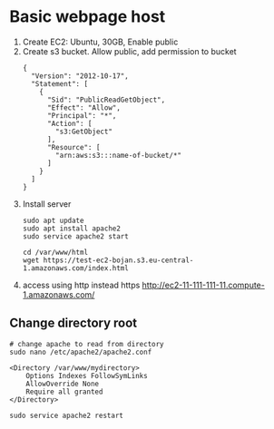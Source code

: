 # Basic webpage host
1. Create EC2: Ubuntu, 30GB, Enable public
2. Create s3 bucket. Allow public, add permission to bucket
    ```
    {
      "Version": "2012-10-17",
      "Statement": [
        {
          "Sid": "PublicReadGetObject",
          "Effect": "Allow",
          "Principal": "*",
          "Action": [
            "s3:GetObject"
          ],
          "Resource": [
            "arn:aws:s3:::name-of-bucket/*"
          ]
        }
      ]
    }
    ```
3. Install server
   ```'
   sudo apt update
   sudo apt install apache2
   sudo service apache2 start
   
   cd /var/www/html
   wget https://test-ec2-bojan.s3.eu-central-1.amazonaws.com/index.html
   ```
4. access using http instead https http://ec2-11-111-111-11.compute-1.amazonaws.com/

## Change directory root
```
# change apache to read from directory
sudo nano /etc/apache2/apache2.conf

<Directory /var/www/mydirectory>
    Options Indexes FollowSymLinks
    AllowOverride None
    Require all granted
</Directory>

sudo service apache2 restart
```


